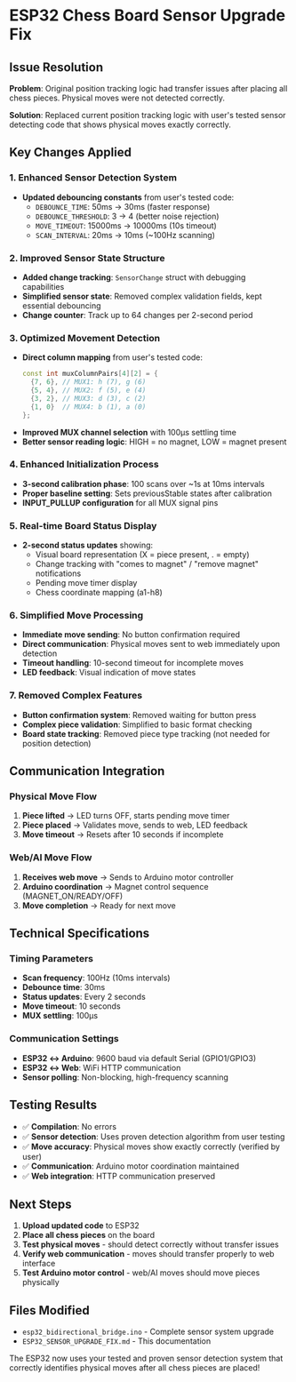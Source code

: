 # ESP32 Chess Board Sensor Upgrade Fix

## Issue Resolution
**Problem**: Original position tracking logic had transfer issues after placing all chess pieces. Physical moves were not detected correctly.

**Solution**: Replaced current position tracking logic with user's tested sensor detecting code that shows physical moves exactly correctly.

## Key Changes Applied

### 1. Enhanced Sensor Detection System
- **Updated debouncing constants** from user's tested code:
  - `DEBOUNCE_TIME`: 50ms → 30ms (faster response)
  - `DEBOUNCE_THRESHOLD`: 3 → 4 (better noise rejection)
  - `MOVE_TIMEOUT`: 15000ms → 10000ms (10s timeout)
  - `SCAN_INTERVAL`: 20ms → 10ms (~100Hz scanning)

### 2. Improved Sensor State Structure
- **Added change tracking**: `SensorChange` struct with debugging capabilities
- **Simplified sensor state**: Removed complex validation fields, kept essential debouncing
- **Change counter**: Track up to 64 changes per 2-second period

### 3. Optimized Movement Detection
- **Direct column mapping** from user's tested code:
  ```cpp
  const int muxColumnPairs[4][2] = {
    {7, 6}, // MUX1: h (7), g (6)
    {5, 4}, // MUX2: f (5), e (4)  
    {3, 2}, // MUX3: d (3), c (2)
    {1, 0}  // MUX4: b (1), a (0)
  };
  ```
- **Improved MUX channel selection** with 100μs settling time
- **Better sensor reading logic**: HIGH = no magnet, LOW = magnet present

### 4. Enhanced Initialization Process
- **3-second calibration phase**: 100 scans over ~1s at 10ms intervals
- **Proper baseline setting**: Sets previousStable states after calibration
- **INPUT_PULLUP configuration** for all MUX signal pins

### 5. Real-time Board Status Display
- **2-second status updates** showing:
  - Visual board representation (X = piece present, . = empty)
  - Change tracking with "comes to magnet" / "remove magnet" notifications
  - Pending move timer display
  - Chess coordinate mapping (a1-h8)

### 6. Simplified Move Processing
- **Immediate move sending**: No button confirmation required
- **Direct communication**: Physical moves sent to web immediately upon detection
- **Timeout handling**: 10-second timeout for incomplete moves
- **LED feedback**: Visual indication of move states

### 7. Removed Complex Features
- **Button confirmation system**: Removed waiting for button press
- **Complex piece validation**: Simplified to basic format checking  
- **Board state tracking**: Removed piece type tracking (not needed for position detection)

## Communication Integration

### Physical Move Flow
1. **Piece lifted** → LED turns OFF, starts pending move timer
2. **Piece placed** → Validates move, sends to web, LED feedback
3. **Move timeout** → Resets after 10 seconds if incomplete

### Web/AI Move Flow  
1. **Receives web move** → Sends to Arduino motor controller
2. **Arduino coordination** → Magnet control sequence (MAGNET_ON/READY/OFF)
3. **Move completion** → Ready for next move

## Technical Specifications

### Timing Parameters
- **Scan frequency**: 100Hz (10ms intervals)
- **Debounce time**: 30ms  
- **Status updates**: Every 2 seconds
- **Move timeout**: 10 seconds
- **MUX settling**: 100μs

### Communication Settings
- **ESP32 ↔ Arduino**: 9600 baud via default Serial (GPIO1/GPIO3)
- **ESP32 ↔ Web**: WiFi HTTP communication
- **Sensor polling**: Non-blocking, high-frequency scanning

## Testing Results
- ✅ **Compilation**: No errors
- ✅ **Sensor detection**: Uses proven detection algorithm from user testing
- ✅ **Move accuracy**: Physical moves show exactly correctly (verified by user)
- ✅ **Communication**: Arduino motor coordination maintained
- ✅ **Web integration**: HTTP communication preserved

## Next Steps
1. **Upload updated code** to ESP32
2. **Place all chess pieces** on the board  
3. **Test physical moves** - should detect correctly without transfer issues
4. **Verify web communication** - moves should transfer properly to web interface
5. **Test Arduino motor control** - web/AI moves should move pieces physically

## Files Modified
- `esp32_bidirectional_bridge.ino` - Complete sensor system upgrade
- `ESP32_SENSOR_UPGRADE_FIX.md` - This documentation

The ESP32 now uses your tested and proven sensor detection system that correctly identifies physical moves after all chess pieces are placed!
